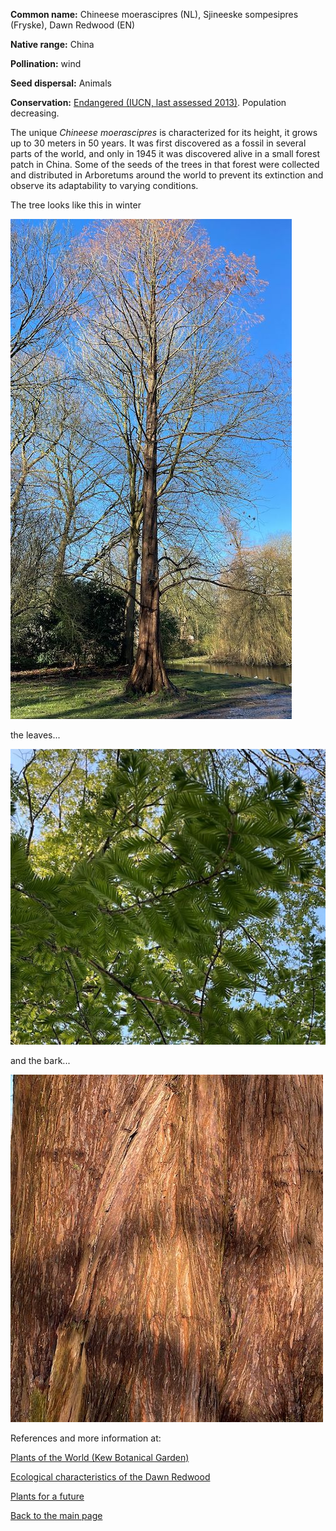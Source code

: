 __Common name:__ Chineese moerascipres (NL), Sjineeske sompesipres (Fryske), Dawn Redwood (EN)

<!--more-->

**Native range:** China

**Pollination:** wind

**Seed dispersal:** Animals

**Conservation:** [Endangered (IUCN, last assessed 2013)](https://www.iucnredlist.org/species/32317/2814244). Population decreasing.

The unique _Chineese moerascipres_ is characterized for its height, it grows up to 30 meters in 50 years. It was first discovered as a fossil in several parts of the world, and only in 1945 it was discovered alive in a small forest patch in China. Some of the seeds of the trees in that forest were collected and distributed in Arboretums around the world to prevent its extinction and observe its adaptability to varying conditions.




The tree looks like this in winter

![metasequoia glyptostroboides](https://raw.githubusercontent.com/carolxgl/TreeLibrary/gh-pages/images/metglyW.jpeg)

the leaves...

![metasequoia glyptostroboides leaves](https://raw.githubusercontent.com/carolxgl/TreeLibrary/gh-pages/images/metglyL.jpeg)

and the bark...

![metasequoia glyptostroboides bark](https://raw.githubusercontent.com/carolxgl/TreeLibrary/gh-pages/images/metglyB.jpeg)

References and more information at:

[Plants of the World (Kew Botanical Garden)](https://powo.science.kew.org/taxon/urn:lsid:ipni.org:names:828387-1)

[Ecological characteristics of the Dawn Redwood](https://link.springer.com/chapter/10.1007/1-4020-2764-8_9)  

[Plants for a future](https://pfaf.org/user/Plant.aspx?LatinName=Metasequoia+glyptostroboides)

[Back to the main page](https://carolxgl.github.io/TreeLibrary/)
